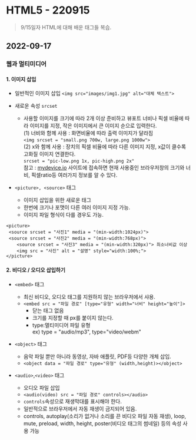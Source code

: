 # HTML5 - 220915

> 9/15일자 HTML에 대해 배운 태그들 복습.

## 2022-09-17

### 웹과 멀티미디어

#### 1. 이미지 삽입

 - 일반적인 이미지 삽입 `<img src="images/img1.jpg" alt="대체 텍스트">`
 - 새로운 속성 `srcset`
   - 사용할 이미지를 크기에 따라 2개 이상 준비하고 뷰포트 너비나 픽셀 비율에 따라 이미지를 지정, 작은 이미지에서 큰 이미지 순으로 입력한다.   
     (1) 너비와 함께 사용 : 화면비율에 따라 출력 이미지가 달라짐   
         `<img srcset = "small.png 700w, large.png 1000w">`   
     (2) x와 함께 사용 : 장치의 픽셀 비율에 따라 다른 이미지 지정, x값이 클수록 고화질 이미지 연결한다.   
         `srcset = "pic-low.png 1x, pic-high.png 2x"`   
         참고 : [mydevice.io](mydevice.io) 사이트에 접속하면 현재 사용중인 브라우저창의 크기와 너비, 픽셀ratio등 여러가지 정보를 알 수 있다.

 - `<picture>, <source>` 태그   
   - 이미지 삽입을 위한 새로운 태그
   - 한번에 크기나 포맷이 다른 여러 이미지 지정 가능.
   - 이미지 파일 형식이 다를 경우도 가능.
```
<picture>
 <source srcset = "사진1" media = "(min-width:1024px)">   
 <source srcset = "사진2" media = "(min-width:768px)">   
	<source srcset = "사진3" media = "(min-width:320px)"> 최소너비값 이상   
	<img src = "사진" alt = "설명" style="width:100%;">   
</picture>
```

#### 2. 비디오 / 오디오 삽입하기
 - `<embed>` 태그
   - 최신 비디오, 오디오 태그를 지원하지 않는 브라우저에서 샤용.
   - `<embed src = "파일 경로" [type="유형" width="너비" height="높이"]>`
	  - 닫는 태그 없음
	  - 크기를 지정할 때 px를 붙이지 않는다.
	  - type:멀티미디어 파일 유형    
	   ex) type = "audio/mp3", type="video/webm"
	   
  - `<object>` 태그
    - 음악 파일 뿐만 아니라 동영상, 자바 애플릿, PDF등 다양한 개체 삽입.
    - `<object data = "파일 경로" type="유형" (width,height)></object>` 
  - `<audio>`,`<video>` 태그
    - 오디오 파일 삽입
    - `<audio(video) src = "파일 경로" controls></audio>`
    - `controls`속성으로 재생막대를 표시해야 한다.
    - 일반적으로 브라우저에서 자동 재생이 금지되어 있음.
    - controls, autoplay(소리가 없거나 소리를 끈 비디오 파일 자동 재생), loop, mute, preload, width, height, poster(비디오 태그의 썸네일) 등의 속성 사용 가능
